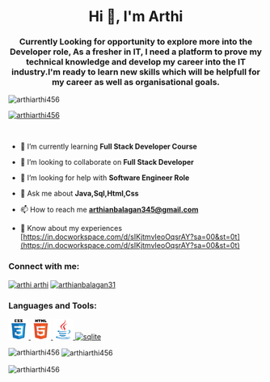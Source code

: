 <h1 align="center">Hi 👋, I'm Arthi</h1>
<h3 align="center">Currently Looking for opportunity to explore more into the Developer role, As a fresher in IT, I need a platform to prove my technical knowledge and develop my career into the IT industry.I'm ready to learn new skills which will be helpfull for my career as well as organisational goals.</h3>

<p align="left"> <img src="https://komarev.com/ghpvc/?username=arthiarthi456&label=Profile%20views&color=0e75b6&style=flat" alt="arthiarthi456" /> </p>

<p align="left"> <a href="https://github.com/ryo-ma/github-profile-trophy"><img src="https://github-profile-trophy.vercel.app/?username=arthiarthi456" alt="arthiarthi456" /></a> </p>

<p align="left"> <a href="https://twitter.com/" target="blank"><img src="https://img.shields.io/twitter/follow/?logo=twitter&style=for-the-badge" alt="" /></a> </p>

- 🌱 I’m currently learning **Full Stack Developer Course**

- 👯 I’m looking to collaborate on **Full Stack Developer**

- 🤝 I’m looking for help with **Software Engineer Role**

- 💬 Ask me about **Java,Sql,Html,Css**

- 📫 How to reach me **arthianbalagan345@gmail.com**

- 📄 Know about my experiences [https://in.docworkspace.com/d/sIKjtmvIeoOqsrAY?sa=00&st=0t](https://in.docworkspace.com/d/sIKjtmvIeoOqsrAY?sa=00&st=0t)

<h3 align="left">Connect with me:</h3>
<p align="left">
<a href="https://linkedin.com/in/arthi arthi" target="blank"><img align="center" src="https://raw.githubusercontent.com/rahuldkjain/github-profile-readme-generator/master/src/images/icons/Social/linked-in-alt.svg" alt="arthi arthi" height="30" width="40" /></a>
<a href="https://www.hackerrank.com/arthianbalagan31" target="blank"><img align="center" src="https://raw.githubusercontent.com/rahuldkjain/github-profile-readme-generator/master/src/images/icons/Social/hackerrank.svg" alt="arthianbalagan31" height="30" width="40" /></a>
</p>

<h3 align="left">Languages and Tools:</h3>
<p align="left"> <a href="https://www.w3schools.com/css/" target="_blank" rel="noreferrer"> <img src="https://raw.githubusercontent.com/devicons/devicon/master/icons/css3/css3-original-wordmark.svg" alt="css3" width="40" height="40"/> </a> <a href="https://www.w3.org/html/" target="_blank" rel="noreferrer"> <img src="https://raw.githubusercontent.com/devicons/devicon/master/icons/html5/html5-original-wordmark.svg" alt="html5" width="40" height="40"/> </a> <a href="https://www.java.com" target="_blank" rel="noreferrer"> <img src="https://raw.githubusercontent.com/devicons/devicon/master/icons/java/java-original.svg" alt="java" width="40" height="40"/> </a> <a href="https://www.sqlite.org/" target="_blank" rel="noreferrer"> <img src="https://www.vectorlogo.zone/logos/sqlite/sqlite-icon.svg" alt="sqlite" width="40" height="40"/> </a> </p>

<p><img align="left" src="https://github-readme-stats.vercel.app/api/top-langs?username=arthiarthi456&show_icons=true&locale=en&layout=compact" alt="arthiarthi456" /></p>

<p>&nbsp;<img align="center" src="https://github-readme-stats.vercel.app/api?username=arthiarthi456&show_icons=true&locale=en" alt="arthiarthi456" /></p>

<p><img align="center" src="https://github-readme-streak-stats.herokuapp.com/?user=arthiarthi456&" alt="arthiarthi456" /></p>

